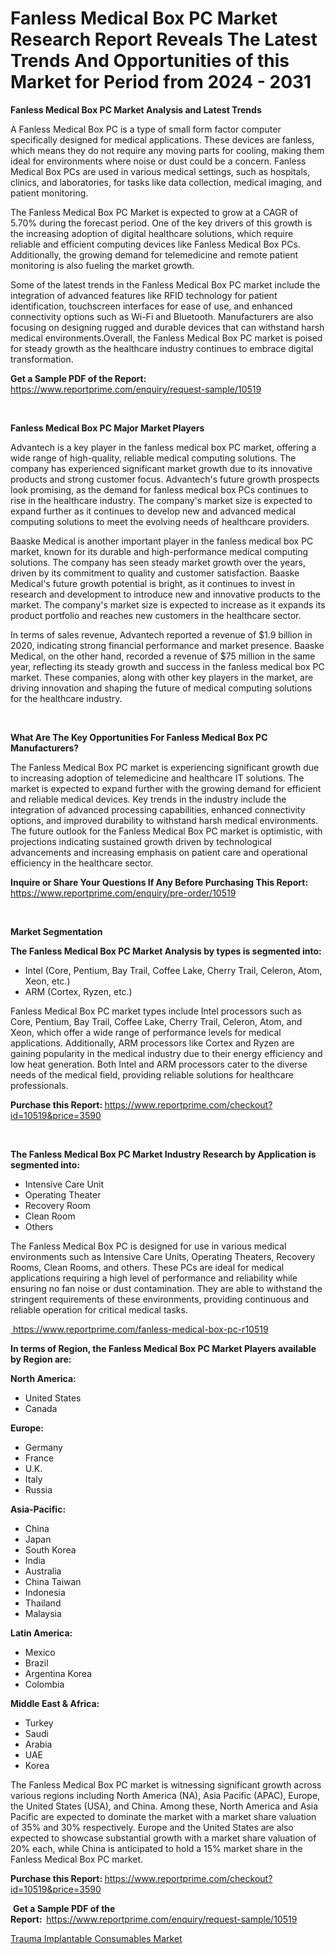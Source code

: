 <p><h1>Fanless Medical Box PC Market Research Report Reveals The Latest Trends And Opportunities of this Market for Period from 2024 - 2031</h1></p><p><strong>Fanless Medical Box PC Market Analysis and Latest Trends</strong></p>
<p><p>A Fanless Medical Box PC is a type of small form factor computer specifically designed for medical applications. These devices are fanless, which means they do not require any moving parts for cooling, making them ideal for environments where noise or dust could be a concern. Fanless Medical Box PCs are used in various medical settings, such as hospitals, clinics, and laboratories, for tasks like data collection, medical imaging, and patient monitoring.</p><p>The Fanless Medical Box PC Market is expected to grow at a CAGR of 5.70% during the forecast period. One of the key drivers of this growth is the increasing adoption of digital healthcare solutions, which require reliable and efficient computing devices like Fanless Medical Box PCs. Additionally, the growing demand for telemedicine and remote patient monitoring is also fueling the market growth.</p><p>Some of the latest trends in the Fanless Medical Box PC market include the integration of advanced features like RFID technology for patient identification, touchscreen interfaces for ease of use, and enhanced connectivity options such as Wi-Fi and Bluetooth. Manufacturers are also focusing on designing rugged and durable devices that can withstand harsh medical environments.Overall, the Fanless Medical Box PC market is poised for steady growth as the healthcare industry continues to embrace digital transformation.</p></p>
<p><strong>Get a Sample PDF of the Report:&nbsp;</strong> <a href="https://www.reportprime.com/enquiry/request-sample/10519">https://www.reportprime.com/enquiry/request-sample/10519</a></p>
<p>&nbsp;</p>
<p><strong>Fanless Medical Box PC Major Market Players</strong></p>
<p><p>Advantech is a key player in the fanless medical box PC market, offering a wide range of high-quality, reliable medical computing solutions. The company has experienced significant market growth due to its innovative products and strong customer focus. Advantech's future growth prospects look promising, as the demand for fanless medical box PCs continues to rise in the healthcare industry. The company's market size is expected to expand further as it continues to develop new and advanced medical computing solutions to meet the evolving needs of healthcare providers.</p><p>Baaske Medical is another important player in the fanless medical box PC market, known for its durable and high-performance medical computing solutions. The company has seen steady market growth over the years, driven by its commitment to quality and customer satisfaction. Baaske Medical's future growth potential is bright, as it continues to invest in research and development to introduce new and innovative products to the market. The company's market size is expected to increase as it expands its product portfolio and reaches new customers in the healthcare sector.</p><p>In terms of sales revenue, Advantech reported a revenue of $1.9 billion in 2020, indicating strong financial performance and market presence. Baaske Medical, on the other hand, recorded a revenue of $75 million in the same year, reflecting its steady growth and success in the fanless medical box PC market. These companies, along with other key players in the market, are driving innovation and shaping the future of medical computing solutions for the healthcare industry.</p></p>
<p>&nbsp;</p>
<p><strong>What Are The Key Opportunities For Fanless Medical Box PC Manufacturers?</strong></p>
<p><p>The Fanless Medical Box PC market is experiencing significant growth due to increasing adoption of telemedicine and healthcare IT solutions. The market is expected to expand further with the growing demand for efficient and reliable medical devices. Key trends in the industry include the integration of advanced processing capabilities, enhanced connectivity options, and improved durability to withstand harsh medical environments. The future outlook for the Fanless Medical Box PC market is optimistic, with projections indicating sustained growth driven by technological advancements and increasing emphasis on patient care and operational efficiency in the healthcare sector.</p></p>
<p><strong>Inquire or Share Your Questions If Any Before Purchasing This Report:</strong> <a href="https://www.reportprime.com/enquiry/pre-order/10519">https://www.reportprime.com/enquiry/pre-order/10519</a></p>
<p>&nbsp;</p>
<p><strong>Market Segmentation</strong></p>
<p><strong>The Fanless Medical Box PC Market Analysis by types is segmented into:</strong></p>
<p><ul><li>Intel (Core, Pentium, Bay Trail, Coffee Lake, Cherry Trail, Celeron, Atom, Xeon, etc.)</li><li>ARM (Cortex, Ryzen, etc.)</li></ul></p>
<p><p>Fanless Medical Box PC market types include Intel processors such as Core, Pentium, Bay Trail, Coffee Lake, Cherry Trail, Celeron, Atom, and Xeon, which offer a wide range of performance levels for medical applications. Additionally, ARM processors like Cortex and Ryzen are gaining popularity in the medical industry due to their energy efficiency and low heat generation. Both Intel and ARM processors cater to the diverse needs of the medical field, providing reliable solutions for healthcare professionals.</p></p>
<p><strong>Purchase this Report:&nbsp;</strong><a href="https://www.reportprime.com/checkout?id=10519&price=3590">https://www.reportprime.com/checkout?id=10519&price=3590</a></p>
<p>&nbsp;</p>
<p><strong>The Fanless Medical Box PC Market Industry Research by Application is segmented into:</strong></p>
<p><ul><li>Intensive Care Unit</li><li>Operating Theater</li><li>Recovery Room</li><li>Clean Room</li><li>Others</li></ul></p>
<p><p>The Fanless Medical Box PC is designed for use in various medical environments such as Intensive Care Units, Operating Theaters, Recovery Rooms, Clean Rooms, and others. These PCs are ideal for medical applications requiring a high level of performance and reliability while ensuring no fan noise or dust contamination. They are able to withstand the stringent requirements of these environments, providing continuous and reliable operation for critical medical tasks.</p></p>
<p><a href="https://www.reportprime.com/fanless-medical-box-pc-r10519">&nbsp;https://www.reportprime.com/fanless-medical-box-pc-r10519</a></p>
<p><strong>In terms of Region, the Fanless Medical Box PC Market Players available by Region are:</strong></p>
<p>
    <p> <strong> North America: </strong>
        <ul>
            <li>United States</li>
            <li>Canada</li>
        </ul>
        </p> 
    <p> <strong> Europe: </strong>
        <ul>
            <li>Germany</li>
            <li>France</li>
            <li>U.K.</li>
            <li>Italy</li>
            <li>Russia</li>
        </ul>
        </p> 
    <p> <strong> Asia-Pacific: </strong>
        <ul>
            <li>China</li>
            <li>Japan</li>
            <li>South Korea</li>
            <li>India</li>
            <li>Australia</li>
            <li>China Taiwan</li>
            <li>Indonesia</li>
            <li>Thailand</li>
            <li>Malaysia</li>
        </ul>
        </p> 
    <p> <strong> Latin America: </strong>
        <ul>
            <li>Mexico</li>
            <li>Brazil</li>
            <li>Argentina Korea</li>
            <li>Colombia</li>
        </ul>
        </p> 
    <p> <strong> Middle East & Africa: </strong>
        <ul>
            <li>Turkey</li>
            <li>Saudi</li>
            <li>Arabia</li>
            <li>UAE</li>
            <li>Korea</li>
        </ul>
    </p>
    </p>
<p><p>The Fanless Medical Box PC market is witnessing significant growth across various regions including North America (NA), Asia Pacific (APAC), Europe, the United States (USA), and China. Among these, North America and Asia Pacific are expected to dominate the market with a market share valuation of 35% and 30% respectively. Europe and the United States are also expected to showcase substantial growth with a market share valuation of 20% each, while China is anticipated to hold a 15% market share in the Fanless Medical Box PC market.</p></p>
<p><strong>Purchase this Report: </strong><a href="https://www.reportprime.com/checkout?id=10519&price=3590">https://www.reportprime.com/checkout?id=10519&price=3590</a></p>
<p>&nbsp;<strong>Get a Sample PDF of the Report:&nbsp;&nbsp;</strong><a href="https://www.reportprime.com/enquiry/request-sample/10519">https://www.reportprime.com/enquiry/request-sample/10519</a></p>
<p><strong></strong></p>
<p><p><a href="https://github.com/GroverBarry/Market-Research-Report-List-4/blob/main/trauma-implantable-consumables-market.md">Trauma Implantable Consumables Market</a></p></p>